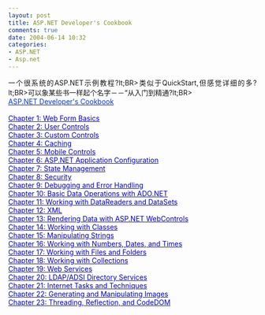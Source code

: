 ```yaml
---
layout: post
title: ASP.NET Developer's Cookbook
comments: true
date: 2004-06-14 10:32
categories:
- ASP.NET
- Asp.net
---
```


<p align="justify">一个很系统的ASP.NET示例教程?lt;BR&gt;类似于QuickStart,但感觉详细的多?lt;BR&gt;可以象某些书一样起个名字－－“从入门到精通?lt;BR&gt;<a href="http://aspalliance.com/cookbook/default.aspx"><br /><font style="BACKGROUND-COLOR: #ffffff" color="#0033ff">ASP.NET Developer's Cookbook</font></a><br /><br /><a href="http://aspalliance.com/cookbook/ViewChapter.aspx?Chapter=1"><font color="#0000cc">Chapter 1: Web Form Basics</font></a><br /><a href="http://aspalliance.com/cookbook/ViewChapter.aspx?Chapter=2"><font color="#0000cc">Chapter 2: User Controls</font></a><br /><a href="http://aspalliance.com/cookbook/ViewChapter.aspx?Chapter=3"><font color="#0000cc">Chapter 3: Custom Controls</font></a><br /><a href="http://aspalliance.com/cookbook/ViewChapter.aspx?Chapter=4"><font color="#0000cc">Chapter 4: Caching</font></a><br /><a href="http://aspalliance.com/cookbook/ViewChapter.aspx?Chapter=5"><font color="#0000cc">Chapter 5: Mobile Controls</font></a><br /><a href="http://aspalliance.com/cookbook/ViewChapter.aspx?Chapter=6"><font color="#0000cc">Chapter 6: ASP.NET Application Configuration</font></a><br /><a href="http://aspalliance.com/cookbook/ViewChapter.aspx?Chapter=7"><font color="#0000cc">Chapter 7: State Management</font></a><br /><a href="http://aspalliance.com/cookbook/ViewChapter.aspx?Chapter=8"><font color="#0000cc">Chapter 8: Security</font></a><br /><a href="http://aspalliance.com/cookbook/ViewChapter.aspx?Chapter=9"><font color="#0000cc">Chapter 9: Debugging and Error Handling</font></a><br /><a href="http://aspalliance.com/cookbook/ViewChapter.aspx?Chapter=10"><font color="#0000cc">Chapter 10: Basic Data Operations with ADO.NET</font></a><br /><a href="http://aspalliance.com/cookbook/ViewChapter.aspx?Chapter=11"><font color="#0000cc">Chapter 11: Working with DataReaders and DataSets</font></a><br /><a href="http://aspalliance.com/cookbook/ViewChapter.aspx?Chapter=12"><font color="#0000cc">Chapter 12: XML</font></a><br /><a href="http://aspalliance.com/cookbook/ViewChapter.aspx?Chapter=13"><font color="#0000cc">Chapter 13: Rendering Data with ASP.NET WebControls</font></a><br /><a href="http://aspalliance.com/cookbook/ViewChapter.aspx?Chapter=14"><font color="#0000cc">Chapter 14: Working with Classes</font></a><br /><a href="http://aspalliance.com/cookbook/ViewChapter.aspx?Chapter=15"><font color="#0000cc">Chapter 15: Manipulating Strings</font></a><br /><a href="http://aspalliance.com/cookbook/ViewChapter.aspx?Chapter=16"><font color="#0000cc">Chapter 16: Working with Numbers, Dates, and Times</font></a><br /><a href="http://aspalliance.com/cookbook/ViewChapter.aspx?Chapter=17"><font color="#0000cc">Chapter 17: Working with Files and Folders</font></a><br /><a href="http://aspalliance.com/cookbook/ViewChapter.aspx?Chapter=18"><font color="#0000cc">Chapter 18: Working with Collections</font></a><br /><a href="http://aspalliance.com/cookbook/ViewChapter.aspx?Chapter=19"><font color="#0000cc">Chapter 19: Web Services</font></a><br /><a href="http://aspalliance.com/cookbook/ViewChapter.aspx?Chapter=20"><font color="#0000cc">Chapter 20: LDAP/ADSI Directory Services</font></a><br /><a href="http://aspalliance.com/cookbook/ViewChapter.aspx?Chapter=21"><font color="#0000cc">Chapter 21: Internet Tasks and Techniques</font></a><br /><a href="http://aspalliance.com/cookbook/ViewChapter.aspx?Chapter=22"><font color="#0000cc">Chapter 22: Generating and Manipulating Images</font></a><br /><a href="http://aspalliance.com/cookbook/ViewChapter.aspx?Chapter=23"><font color="#0000cc">Chapter 23: Threading, Reflection, and CodeDOM</font></a></p>				

